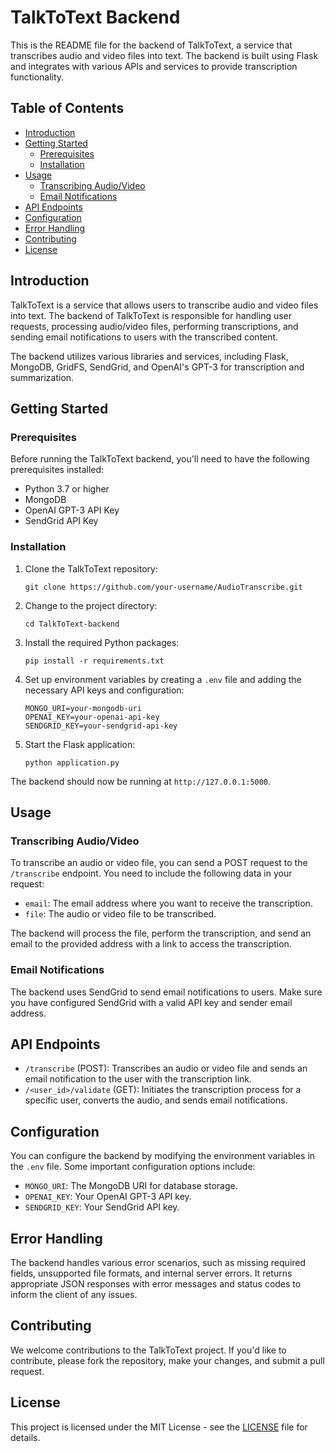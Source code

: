 # TalkToText Backend

This is the README file for the backend of TalkToText, a service that transcribes audio and video files into text. The backend is built using Flask and integrates with various APIs and services to provide transcription functionality.

## Table of Contents

- [Introduction](#introduction)
- [Getting Started](#getting-started)
   - [Prerequisites](#prerequisites)
   - [Installation](#installation)
- [Usage](#usage)
   - [Transcribing Audio/Video](#transcribing-audiovideo)
   - [Email Notifications](#email-notifications)
- [API Endpoints](#api-endpoints)
- [Configuration](#configuration)
- [Error Handling](#error-handling)
- [Contributing](#contributing)
- [License](#license)

## Introduction

TalkToText is a service that allows users to transcribe audio and video files into text. The backend of TalkToText is responsible for handling user requests, processing audio/video files, performing transcriptions, and sending email notifications to users with the transcribed content.

The backend utilizes various libraries and services, including Flask, MongoDB, GridFS, SendGrid, and OpenAI's GPT-3 for transcription and summarization.

## Getting Started

### Prerequisites

Before running the TalkToText backend, you'll need to have the following prerequisites installed:

- Python 3.7 or higher
- MongoDB
- OpenAI GPT-3 API Key
- SendGrid API Key

### Installation

1. Clone the TalkToText repository:

   ```shell
   git clone https://github.com/your-username/AudioTranscribe.git
   ```

2. Change to the project directory:

   ```shell
   cd TalkToText-backend
   ```

3. Install the required Python packages:

   ```shell
   pip install -r requirements.txt
   ```

4. Set up environment variables by creating a `.env` file and adding the necessary API keys and configuration:

   ```env
   MONGO_URI=your-mongodb-uri
   OPENAI_KEY=your-openai-api-key
   SENDGRID_KEY=your-sendgrid-api-key
   ```

5. Start the Flask application:

   ```shell
   python application.py
   ```

The backend should now be running at `http://127.0.0.1:5000`.

## Usage

### Transcribing Audio/Video

To transcribe an audio or video file, you can send a POST request to the `/transcribe` endpoint. You need to include the following data in your request:

- `email`: The email address where you want to receive the transcription.
- `file`: The audio or video file to be transcribed.

The backend will process the file, perform the transcription, and send an email to the provided address with a link to access the transcription.

### Email Notifications

The backend uses SendGrid to send email notifications to users. Make sure you have configured SendGrid with a valid API key and sender email address.

## API Endpoints

- `/transcribe` (POST): Transcribes an audio or video file and sends an email notification to the user with the transcription link.
- `/<user_id>/validate` (GET): Initiates the transcription process for a specific user, converts the audio, and sends email notifications.

## Configuration

You can configure the backend by modifying the environment variables in the `.env` file. Some important configuration options include:

- `MONGO_URI`: The MongoDB URI for database storage.
- `OPENAI_KEY`: Your OpenAI GPT-3 API key.
- `SENDGRID_KEY`: Your SendGrid API key.

## Error Handling

The backend handles various error scenarios, such as missing required fields, unsupported file formats, and internal server errors. It returns appropriate JSON responses with error messages and status codes to inform the client of any issues.

## Contributing

We welcome contributions to the TalkToText project. If you'd like to contribute, please fork the repository, make your changes, and submit a pull request.

## License

This project is licensed under the MIT License - see the [LICENSE](LICENSE) file for details.